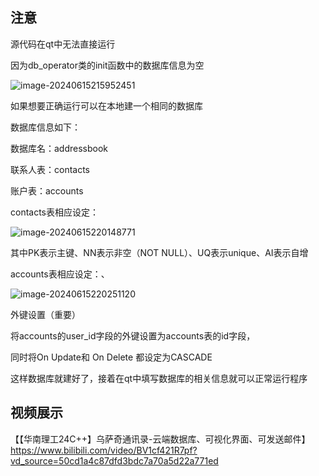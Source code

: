 ## 注意

源代码在qt中无法直接运行

因为db_operator类的init函数中的数据库信息为空

![image-20240615215952451](C:\Users\86181\AppData\Roaming\Typora\typora-user-images\image-20240615215952451.png)

如果想要正确运行可以在本地建一个相同的数据库

数据库信息如下：

数据库名：addressbook

联系人表：contacts

账户表：accounts

contacts表相应设定：

![image-20240615220148771](C:\Users\86181\AppData\Roaming\Typora\typora-user-images\image-20240615220148771.png)

其中PK表示主键、NN表示非空（NOT NULL）、UQ表示unique、AI表示自增

accounts表相应设定：、

![image-20240615220251120](C:\Users\86181\AppData\Roaming\Typora\typora-user-images\image-20240615220251120.png)

外键设置（重要）

将accounts的user_id字段的外键设置为accounts表的id字段，

同时将On Update和 On Delete 都设定为CASCADE

这样数据库就建好了，接着在qt中填写数据库的相关信息就可以正常运行程序

## 视频展示

【【华南理工24C++】乌萨奇通讯录-云端数据库、可视化界面、可发送邮件】https://www.bilibili.com/video/BV1cf421R7pf?vd_source=50cd1a4c87dfd3bdc7a70a5d22a771ed


